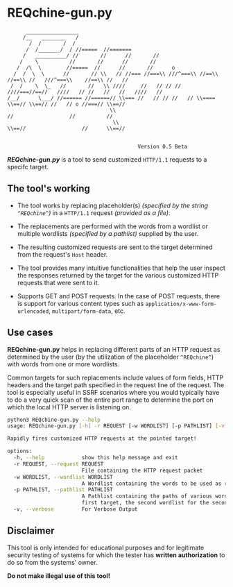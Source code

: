 # REQchine-gun.py

```
      _________________
     /__   ________   /
       /  /       /  /
      /  /_______/  / //=====  //=======
     /   __________/ //       //      //       //
    /    \          //       //      //       //
   /  /\  \        //=====  //      //       //      o
  /  /  \  \      //       // \\   // //=== //===\\ ///^===\\ //==\\   //==\\ //   ///^===\\    //==\\ //   //
 /  /    \  \_   //       //   \\ ////     //   // // //   ////===//==//   ////   // //   //   //   ////   //
/__/      \___/ //====== //======// \\=== //   // // //   // \\====   \\==// \\==// //   // o //===// \\==//
                                 \\                                      //                  //          //
                                  \\                                \\==//                  //      \\==//


                                          Version 0.5 Beta                                          

```

***REQchine-gun.py*** is a tool to send customized `HTTP/1.1` requests to a specifc target. 

## The tool's working

- The tool works by replacing placeholder(s) *(specified by the string `^REQchine^`)* in a `HTTP/1.1` request *(provided as a file)*. 

- The replacements are performed with the words from a wordlist or multiple wordlists *(specified by a pathlist)* supplied by the user.

- The resulting customized requests are sent to the target determined from the request's `Host` header. 

- The tool provides many intuitive functionalities that help the user inspect the responses returned by the target for the various customized HTTP requests that were sent to it.

- Supports GET and POST requests. In the case of POST requests, there is support for various content types such as `application/x-www-form-urlencoded`, `multipart/form-data`, etc.

## Use cases

**REQchine-gun.py** helps in replacing different parts of an HTTP request as determined by the user (by the utilization of the placeholder `^REQchine^`) with words from one or more wordlists.

Common targets for such replacements include values of form fields, HTTP headers and the target path specified in the request line of the request. The tool is especially useful in SSRF scenarios where you would typically have to do a very quick scan of the entire port range to determine the port on which the local HTTP server is listening on.

```bash
python3 REQchine-gun.py --help
usage: REQchine-gun.py [-h] -r REQUEST [-w WORDLIST] [-p PATHLIST] [-v]

Rapidly fires customized HTTP requests at the pointed target!

options:
  -h, --help            show this help message and exit
  -r REQUEST, --request REQUEST
                        File containing the HTTP request packet
  -w WORDLIST, --wordlist WORDLIST
                        A Wordlist containing the words to be used as replacements in the HTTP requests
  -p PATHLIST, --pathlist PATHLIST
                        A Pathlist containing the paths of various wordlists to be used. The first wordlist would be used for the
                        first target, the second wordlist for the second target and so on.
  -v, --verbose         For Verbose Output
```

## Disclaimer

This tool is only intended for educational purposes and for legitimate security testing of systems for which the tester has **written authorization** to do so from the systems' owner. 

**Do not make illegal use of this tool!**